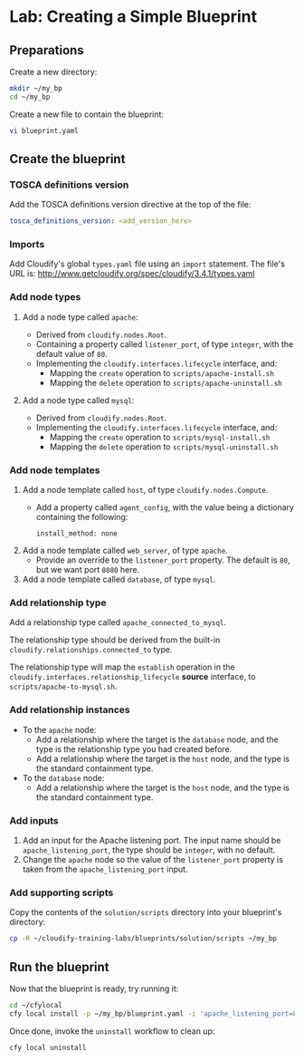 # Lab: Creating a Simple Blueprint

## Preparations

Create a new directory:

```bash
mkdir ~/my_bp
cd ~/my_bp
```

Create a new file to contain the blueprint:

```bash
vi blueprint.yaml
```

## Create the blueprint
 
### TOSCA definitions version

Add the TOSCA definitions version directive at the top of the file:

```yaml
tosca_definitions_version: <add_version_here>
```

### Imports

Add Cloudify's global `types.yaml` file using an `import` statement. The file's URL is: http://www.getcloudify.org/spec/cloudify/3.4.1/types.yaml

### Add node types

1.  Add a node type called `apache`:
    * Derived from `cloudify.nodes.Root`.
    * Containing a property called `listener_port`, of type `integer`, with the default value of `80`.
    * Implementing the `cloudify.interfaces.lifecycle` interface, and:
      * Mapping the `create` operation to `scripts/apache-install.sh`
      * Mapping the `delete` operation to `scripts/apache-uninstall.sh`

2.  Add a node type called `mysql`:
    * Derived from `cloudify.nodes.Root`.
    * Implementing the `cloudify.interfaces.lifecycle` interface, and:
      * Mapping the `create` operation to `scripts/mysql-install.sh`
      * Mapping the `delete` operation to `scripts/mysql-uninstall.sh`

### Add node templates

1.  Add a node template called `host`, of type `cloudify.nodes.Compute`.
    *   Add a property called `agent_config`, with the value being a dictionary containing the following:
    
        `install_method: none`
2.  Add a node template called `web_server`, of type `apache`.
    *   Provide an override to the `listener_port` property. The default is `80`, but we want port `8080` here.
3.  Add a node template called `database`, of type `mysql`.

### Add relationship type

Add a relationship type called `apache_connected_to_mysql`.

The relationship type should be derived from the built-in `cloudify.relationships.connected_to` type.

The relationship type will map the `establish` operation in the `cloudify.interfaces.relationship_lifecycle`
**source** interface, to `scripts/apache-to-mysql.sh`.

### Add relationship instances

*   To the `apache` node:
    * Add a relationship where the target is the `database` node, and the type is the relationship type you had created before.
    * Add a relationship where the target is the `host` node, and the type is the standard containment type.
*   To the `database` node:
    * Add a relationship where the target is the `host` node, and the type is the standard containment type.

### Add inputs

1.  Add an input for the Apache listening port. The input name should be `apache_listening_port`, the type should be `integer`, with no default.
2.  Change the `apache` node so the value of the `listener_port` property is taken from the `apache_listening_port` input.

### Add supporting scripts

Copy the contents of the `solution/scripts` directory into your blueprint's directory:

```bash
cp -R ~/cloudify-training-labs/blueprints/solution/scripts ~/my_bp
```

## Run the blueprint

Now that the blueprint is ready, try running it:

```bash
cd ~/cfylocal
cfy local install -p ~/my_bp/blueprint.yaml -i 'apache_listening_port=8080'
```

Once done, invoke the `uninstall` workflow to clean up:

```bash
cfy local uninstall
```
